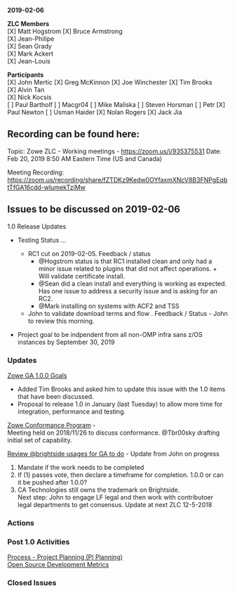 __2019-02-06__

**ZLC Members**  
[X] Matt Hogstrom
[X] Bruce Armstrong  
[X] Jean-Philipe  
[X] Sean Grady  
[X] Mark Ackert  
[X] Jean-Louis  
    
**Participants**  
[X] John Mertic
[X] Greg McKinnon
[X] Joe Winchester
[X] Tim Brooks  
[X] Alvin Tan  
[X] Nick Kocsis  
[ ] Paul Bartholf
[ ] Macgr04
[ ] Mike Maliska
[ ] Steven Horsman
[ ] Petr
[X] Paul Newton
[ ] Usman Haider
[X] Nolan Rogers
[X] Jack Jia
  
## Recording can be found here:  
Topic: Zowe ZLC - Working meetings -  https://zoom.us/j/935375531
Date: Feb 20, 2019 8:50 AM Eastern Time (US and Canada)

Meeting Recording:
https://zoom.us/recording/share/fZTDKz9Kedw0OYfaxmXNcV8B3FNPgEqbtTfGA16cdd-wIumekTziMw


## Issues to be discussed on 2019-02-06
1.0 Release Updates
- Testing Status ...  
  - RC1 cut on 2019-02-05.  Feedback / status
    - @Hogstrom status is that RC1 installed clean and only had a minor issue related to plugins that did not affect operations.  + Will validate certificate install.
    - @Sean did a clean install and everything is working as expected.  Has one issue to address a security issue and is asking for an RC2.
    - @Mark installing on systems with ACF2 and TSS
  - John to validate download terms and flow . Feedback / Status - John to review this morning.

- Project goal to be indpendent from all non-OMP infra sans z/OS instances by September 30, 2019

### Updates    
  
[Zowe GA 1.0.0 Goals](https://github.com/zowe/zlc/issues/37)  
 - Added Tim Brooks and asked him to update this issue with the 1.0 items that have been discussed.  
 - Proposal to release 1.0 in January (last Tuesday) to allow more time for integration, performance and testing.  

[Zowe Conformance Program](https://github.com/zowe/zlc/issues/52)  -   
Meeting held on 2018/11/26 to discuss conformance.  @Tbr00sky drafting initial set of capability.
  
[Review @brightside usages for GA to do](https://github.com/zowe/zlc/issues/28) - Update from John on progress  
  1.  Mandate if the work needs to be completed  
  2.  If (1) passes vote, then declare a timeframe for completion. 1.0.0 or can it be pushed after 1.0.0?  
  3.  CA Technologies still owns the trademark on Brightside.  
  Next step: John to engage LF legal and then work with contributoer legal departments to get consensus.  Update at next ZLC 12-5-2018  

### Actions  

### Post 1.0 Activities  
[Process - Project Planning (PI Planning)](https://github.com/zowe/zlc/issues/40)  
[Open Source Development Metrics](https://github.com/zowe/zlc/issues/3)  

### Closed Issues

